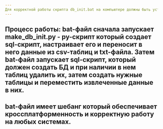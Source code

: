 ```yaml
---
Для корректной работы скрипта db_init.bat на компьютере должны быть установлены Python (минимум v.3) и SQLite (минимум v.3.50.4 )
---
```

Процесс работы:
  bat-файл сначала запускает make_db_init.py - py-скрипт который создает sql-скрипт, настраивает его и переносит в него данные из csv-таблиц и txt-файла.
  Затем bat-файл запускает sql-скрипт, который должен создать БД и при наличии в нем таблиц удалить их, затем создать нужные таблицы и переместить извлеченные данные в них.
---
bat-файл имеет шебанг который обеспечивает кроссплатформенность и корректную работу на любых системах.
---
